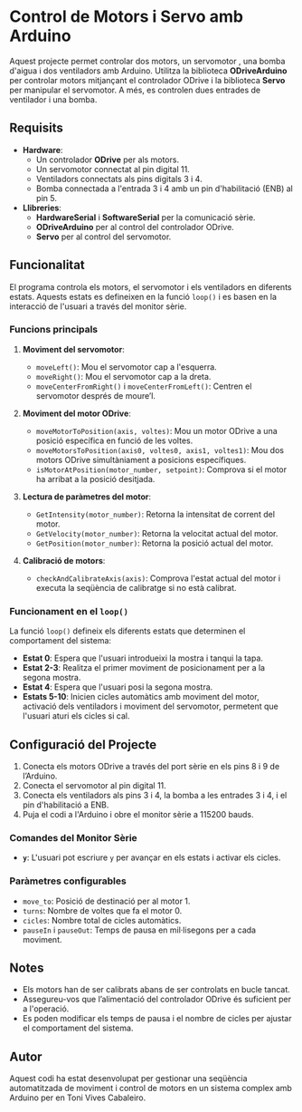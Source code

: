# Control de Motors i Servo amb Arduino

Aquest projecte permet controlar dos motors, un servomotor , una bomba d'aigua i dos ventiladors amb Arduino. Utilitza la biblioteca **ODriveArduino** per controlar motors mitjançant el controlador ODrive i la biblioteca **Servo** per manipular el servomotor. A més, es controlen dues entrades de ventilador i una bomba.

## Requisits

- **Hardware**: 
  - Un controlador **ODrive** per als motors.
  - Un servomotor connectat al pin digital 11.
  - Ventiladors connectats als pins digitals 3 i 4.
  - Bomba connectada a l'entrada 3 i 4 amb un pin d'habilitació (ENB) al pin 5.
- **Llibreries**:
  - **HardwareSerial** i **SoftwareSerial** per la comunicació sèrie.
  - **ODriveArduino** per al control del controlador ODrive.
  - **Servo** per al control del servomotor.

## Funcionalitat

El programa controla els motors, el servomotor i els ventiladors en diferents estats. Aquests estats es defineixen en la funció `loop()` i es basen en la interacció de l'usuari a través del monitor sèrie.

### Funcions principals

1. **Moviment del servomotor**:
   - `moveLeft()`: Mou el servomotor cap a l'esquerra.
   - `moveRight()`: Mou el servomotor cap a la dreta.
   - `moveCenterFromRight()` i `moveCenterFromLeft()`: Centren el servomotor després de moure’l.

2. **Moviment del motor ODrive**:
   - `moveMotorToPosition(axis, voltes)`: Mou un motor ODrive a una posició específica en funció de les voltes.
   - `moveMotorsToPosition(axis0, voltes0, axis1, voltes1)`: Mou dos motors ODrive simultàniament a posicions específiques.
   - `isMotorAtPosition(motor_number, setpoint)`: Comprova si el motor ha arribat a la posició desitjada.

3. **Lectura de paràmetres del motor**:
   - `GetIntensity(motor_number)`: Retorna la intensitat de corrent del motor.
   - `GetVelocity(motor_number)`: Retorna la velocitat actual del motor.
   - `GetPosition(motor_number)`: Retorna la posició actual del motor.

4. **Calibració de motors**:
   - `checkAndCalibrateAxis(axis)`: Comprova l'estat actual del motor i executa la seqüència de calibratge si no està calibrat.

### Funcionament en el `loop()`

La funció `loop()` defineix els diferents estats que determinen el comportament del sistema:
- **Estat 0**: Espera que l'usuari introdueixi la mostra i tanqui la tapa.
- **Estat 2-3**: Realitza el primer moviment de posicionament per a la segona mostra.
- **Estat 4**: Espera que l'usuari posi la segona mostra.
- **Estats 5-10**: Inicien cicles automàtics amb moviment del motor, activació dels ventiladors i moviment del servomotor, permetent que l'usuari aturi els cicles si cal.

## Configuració del Projecte

1. Conecta els motors ODrive a través del port sèrie en els pins 8 i 9 de l’Arduino.
2. Conecta el servomotor al pin digital 11.
3. Conecta els ventiladors als pins 3 i 4, la bomba a les entrades 3 i 4, i el pin d'habilitació a ENB.
4. Puja el codi a l'Arduino i obre el monitor sèrie a 115200 bauds.

### Comandes del Monitor Sèrie

- **`y`**: L'usuari pot escriure `y` per avançar en els estats i activar els cicles.

### Paràmetres configurables

- `move_to`: Posició de destinació per al motor 1.
- `turns`: Nombre de voltes que fa el motor 0.
- `cicles`: Nombre total de cicles automàtics.
- `pauseIn` i `pauseOut`: Temps de pausa en mil·lisegons per a cada moviment.

## Notes

- Els motors han de ser calibrats abans de ser controlats en bucle tancat.
- Assegureu-vos que l’alimentació del controlador ODrive és suficient per a l'operació.
- Es poden modificar els temps de pausa i el nombre de cicles per ajustar el comportament del sistema.

## Autor

Aquest codi ha estat desenvolupat per gestionar una seqüència automatitzada de moviment i control de motors en un sistema complex amb Arduino per en Toni Vives Cabaleiro.
